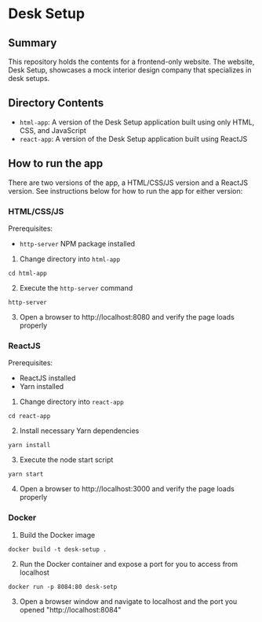 # Desk Setup

## Summary

This repository holds the contents for a frontend-only website. The website, Desk Setup, showcases a mock interior design company that specializes in desk setups.

## Directory Contents

- `html-app`: A version of the Desk Setup application built using only HTML, CSS, and JavaScript
- `react-app`: A version of the Desk Setup application built using ReactJS

## How to run the app

There are two versions of the app, a HTML/CSS/JS version and a ReactJS version. See instructions below for how to run the app for either version:

### HTML/CSS/JS

Prerequisites:

- `http-server` NPM package installed

1. Change directory into `html-app`

```
cd html-app
```

2. Execute the `http-server` command

```
http-server
```

3. Open a browser to http://localhost:8080 and verify the page loads properly

### ReactJS

Prerequisites:

- ReactJS installed
- Yarn installed

1. Change directory into `react-app`

```
cd react-app
```

2. Install necessary Yarn dependencies

```
yarn install
```

3. Execute the node start script

```
yarn start
```

4. Open a browser to http://localhost:3000 and verify the page loads properly

### Docker

1. Build the Docker image

```
docker build -t desk-setup .
```

2. Run the Docker container and expose a port for you to access from localhost

```
docker run -p 8084:80 desk-setp
```

3. Open a browser window and navigate to localhost and the port you opened
   "http://localhost:8084"
